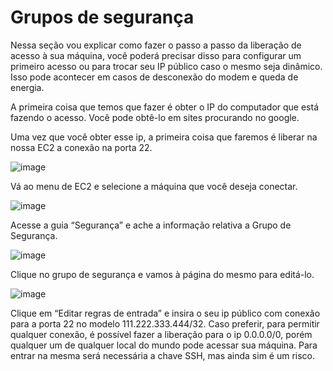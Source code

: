 # Grupos de segurança

Nessa seção vou explicar como fazer o passo a passo da liberação de acesso à sua máquina, você poderá precisar disso para configurar um primeiro acesso ou para trocar seu IP público caso o mesmo seja dinâmico. Isso pode acontecer em casos de desconexão do modem e queda de energia.

A primeira coisa que temos que fazer é obter o IP do computador que está fazendo o acesso. Você pode obtê-lo em sites procurando no google.

Uma vez que você obter esse ip, a primeira coisa que faremos é liberar na nossa EC2 a conexão na porta 22.

![image](https://user-images.githubusercontent.com/37785171/235221732-088b54cf-f0fb-4830-a969-f3d56c116930.png)

Vá ao menu de EC2 e selecione a máquina que você deseja conectar.

![image](https://user-images.githubusercontent.com/37785171/235221780-064c6f97-8cec-4051-9ba9-feb72f86cf3c.png)

Acesse a guia “Segurança” e ache a informação relativa a Grupo de Segurança.

![image](https://user-images.githubusercontent.com/37785171/235221806-2e84ab5a-7f01-4cbd-bbb3-b7b11427e5a4.png)

Clique no grupo de segurança e vamos à página do mesmo para editá-lo.

![image](https://user-images.githubusercontent.com/37785171/235221835-a5b7e94d-2a6d-425f-afd7-96662905f019.png)

Clique em “Editar regras de entrada” e insira o seu ip público com conexão para a porta 22 no modelo 111.222.333.444/32. Caso preferir, para permitir qualquer conexão, é possível fazer a liberação para o ip 0.0.0.0/0, porém qualquer um de qualquer local do mundo pode acessar sua máquina. Para entrar na mesma será necessária a chave SSH, mas ainda sim é um risco.
